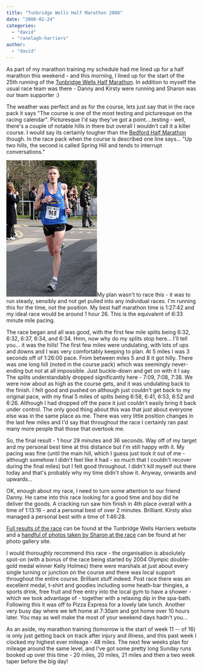 ```yaml
---
title: "Tunbridge Wells Half Marathon 2008"
date: "2008-02-24"
categories: 
  - "david"
  - "ranelagh-harriers"
author: 
  - "david"
---
```


As part of my marathon training my schedule had me lined up for a half marathon this weekend - and this morning, I lined up for the start of the 25th running of the [Tunbridge Wells Half Marathon](http://www.twharriers.org.uk/racing/tw_half_marathon). In addition to myself the usual race team was there - Danny and Kirsty were running and Sharon was our team supporter :)

The weather was perfect and as for the course, lets just say that in the race pack it says "The course is one of the most testing and picturesque on the racing calendar". Picturesque I'd say they've got a point....testing - well, there's a couple of notable hills in there but overall I wouldn't call it a killer course. I would say its certainly tougher than the [Bedford Half Marathon](/?p=238) though. In the race pack when the course is described one line says... "Up two hills, the second is called Spring Hill and tends to interrupt conversations."

![20080224-tunbridge_half_david.jpg](/images/2008/20080224-tunbridge_half_david.jpg)My plan wasn't to race this - it was to run steady, sensibly and not get pulled into any individual races. I'm running this for the time, not the position. My best half marathon time is 1:27:42 and my ideal race would be around 1 hour 26. This is the equivalent of 6:33 minute mile pacing.

The race began and all was good, with the first few mile splits being 6:32, 6:32, 6:37, 6:34, and 6:34. Hmn, now why do my splits stop here... I'll tell you... it was the hills! The first few miles were undulating, with lots of ups and downs and I was very comfortably keeping to plan. At 5 miles I was 3 seconds off of 1:26:00 pace. From between miles 5 and 8 it got hilly. There was one long hill (noted in the course pack) which was seemingly never-ending but not at all impossible. Just buckle-down and get on with it I say. The splits understandably dropped significantly here - 7:09, 7:08, 7:38. We were now about as high as the course gets, and it was undulating back to the finish. I felt good and pushed on although just couldn't get back to my original pace, with my final 5 miles of splits being 6:58, 6:41, 6:53, 6:52 and 6:26. Although I had dropped off the pace it just couldn't easily bring it back under control. The only good thing about this was that just about everyone else was in the same place as me. There was very little position changes in the last few miles and I'd say that throughout the race I certainly ran past many more people that those that overtook me.

So, the final result - 1 hour 29 minutes and 36 seconds. Way off of my target and my personal best time at this distance but I'm still happy with it. My pacing was fine (until the main hill, which I guess just took it out of me - although somehow I didn't feel like it had - so much that I couldn't recover during the final miles) but I felt good throughout. I didn't kill myself out there today and that's probably why my time didn't show it. Anyway, onwards and upwards...

OK, enough about my race, I need to turn some attention to our friend Danny. He came into this race looking for a good time and boy did he deliver the goods. A cracking run saw him finish in 4th place overall with a time of 1:13:16 - and a personal best of over 2 minutes. Brilliant. Kirsty also managed a personal best with a time of 1:46:28.

[Full results of the race](http://www.twharriers.org.uk/racing/tw_half_marathon) can be found at the Tunbridge Wells Harriers website and a [handful of photos taken by Sharon at the race](http://sharonrowe.co.uk/photos/2008/72157603979163345/) can be found at her photo gallery site.

I would thoroughly recommend this race - the organisation is absolutely spot-on (with a bonus of the race being started by 2004 Olympic double-gold medal winner Kelly Holmes) there were marshals at just about every single turning or junction on the course and there was local support throughout the entire course. Brilliant stuff indeed. Post race there was an excellent medal, t-shirt and goodies including some heath-bar thingies, a sports drink, free fruit and free entry into the local gym to have a shower - which we took advantage of - together with a relaxing dip in the spa-bath. Following this it was off to Pizza Express for a lovely late lunch. Another very busy day where we left home at 7:30am and got home over 10 hours later. You may as well make the most of your weekend days hadn't you...

As an aside, my marathon training (tomorrow is the start of week 11 -- of 16) is only just getting back on track after injury and illness, and this past week I clocked my highest ever mileage - 48 miles. The next few weeks plan for mileage around the same level, and I've got some pretty long Sunday runs booked up over this time - 20 miles, 20 miles, 21 miles and then a two week taper before the big day!
